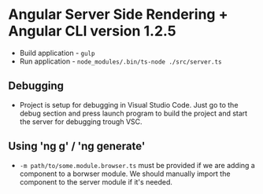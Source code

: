 # Angular Server Side Rendering + Angular CLI version 1.2.5

* Build application - `gulp`
* Run application - `node_modules/.bin/ts-node ./src/server.ts`

## Debugging

* Project is setup for debugging in Visual Studio Code. Just go to the debug section and press launch program to build the project and start the server for debugging trough VSC.

## Using 'ng g' / 'ng generate'

* `-m path/to/some.module.browser.ts` must be provided if we are adding a component to a borwser module. We should manually import the component to the server module if it's needed.
